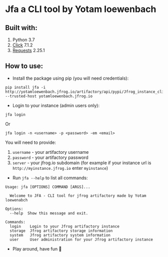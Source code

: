 # Jfa a CLI tool by Yotam loewenbach
## Built with:
1. Python 3.7
2. [Click](https://click.palletsprojects.com/en/7.x/) 7.1.2
3. [Requests](https://pypi.org/project/requests/) 2.25.1
## How to use:
* Install the package using pip (you will need credentials):
``` shell
pip install jfa -i http://yotamloewenbach.jfrog.io/artifactory/api/pypi/Jfrog_instance_cli/simple --trusted-host yotamloewenbach.jfrog.io
```
* Login to your instance (admin users only):
``` shell
jfa login
```
Or
```shell
jfa login -n <username> -p <password> -em <email>
```
You will need to provide:
1. `username` - your artifactory username
2. `password` - your artifactory password
3. `server` - your jfrog.io subdomain (for example if your instance url is `http://myinstance.jfrog.io` enter `myinstance`)
* Run `jfa --help` to list all commands:
```shell
Usage: jfa [OPTIONS] COMMAND [ARGS]...

  Welcome to JFA - CLI tool for jfrog artifactory made by Yotam loewenabch

Options:
  --help  Show this message and exit.

Commands:
  login    Login to your Jfrog artifactory instance
  storage  Jfrog artifactory storage information
  system   Jfrog artifactory system information
  user     User administration for your Jfrog artifactory instance
```
* Play around, have fun 🚀